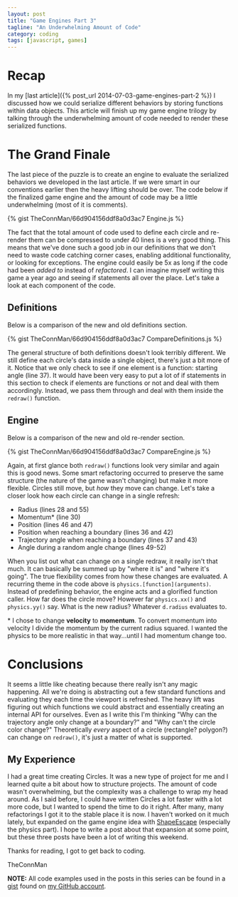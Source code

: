 ```yaml
---
layout: post
title: "Game Engines Part 3"
tagline: "An Underwhelming Amount of Code"
category: coding
tags: [javascript, games]
---
```


# Recap

In my [last article]({% post_url 2014-07-03-game-engines-part-2 %}) I discussed how we could serialize different behaviors by storing functions within data objects. This article will finish up my game engine trilogy by talking through the underwhelming amount of code needed to render these serialized functions.

# The Grand Finale

The last piece of the puzzle is to create an engine to evaluate the serialized behaviors we developed in the last article. If we were smart in our conventions earlier then the heavy lifting should be over. The code below if the finalized game engine and the amount of code may be a little underwhelming (most of it is comments).

{% gist TheConnMan/66d904156ddf8a0d3ac7 Engine.js %}

The fact that the total amount of code used to define each circle and re-render them can be compressed to under 40 lines is a very good thing. This means that we've done such a good job in our definitions that we don't need to waste code catching corner cases, enabling additional functionality, or looking for exceptions. The engine could easily be 5x as long if the code had been *added to* instead of *refactored*. I can imagine myself writing this game a year ago and seeing if statements all over the place. Let's take a look at each component of the code.

## Definitions

Below is a comparison of the new and old definitions section.

{% gist TheConnMan/66d904156ddf8a0d3ac7 CompareDefinitions.js %}

The general structure of both definitions doesn't look terribly different. We still define each circle's data inside a single object, there's just a bit more of it. Notice that we only check to see if one element is a function: starting angle (line 37). It would have been very easy to put a lot of if statements in this section to check if elements are functions or not and deal with them accordingly. Instead, we pass them through and deal with them inside the `redraw()` function.

## Engine

Below is a comparison of the new and old re-render section.

{% gist TheConnMan/66d904156ddf8a0d3ac7 CompareEngine.js %}

Again, at first glance both `redraw()` functions look very similar and again this is good news. Some smart refactoring occurred to preserve the same structure (the nature of the game wasn't changing) but make it more flexible. Circles still move, but *how* they move can change. Let's take a closer look how each circle can change in a single refresh:

- Radius (lines 28 and 55)
- Momentum* (line 30)
- Position (lines 46 and 47)
- Position when reaching a boundary (lines 36 and 42)
- Trajectory angle when reaching a boundary (lines 37 and 43)
- Angle during a random angle change (lines 49-52)

When you list out what can change on a single redraw, it really isn't that much. It can basically be summed up by "where it is" and "where it's going". The true flexibility comes from how these changes are evaluated. A recurring theme in the code above is `physics.[function](arguments)`. Instead of predefining behavior, the engine acts and a glorified function caller. How far does the circle move? However far `physics.xx()` and  `physics.yy()` say. What is the new radius? Whatever `d.radius` evaluates to.

\* I chose to change **velocity** to **momentum**. To convert momentum into velocity I divide the momentum by the current radius squared. I wanted the physics to be more realistic in that way...until I had momentum change too.

# Conclusions

It seems a little like cheating because there really isn't any magic happening. All we're doing is abstracting out a few standard functions and evaluating they each time the viewport is refreshed. The heavy lift was figuring out which functions we could abstract and essentially creating an internal API for ourselves. Even as I write this I'm thinking "Why can the trajectory angle only change at a boundary?" and "Why can't the circle color change?" Theoretically *every* aspect of a circle (rectangle? polygon?) can change on `redraw()`, it's just a matter of what is supported.

## My Experience

I had a great time creating Circles. It was a new type of project for me and I learned quite a bit about how to structure projects. The amount of code wasn't overwhelming, but the complexity was a challenge to wrap my head around. As I said before, I could have written Circles a lot faster with a lot more code, but I wanted to spend the time to do it right. After many, many refactorings I got it to the stable place it is now. I haven't worked on it much lately, but expanded on the game engine idea with [ShapeEscape](/ShapeEscape) (especially the physics part). I hope to write a post about that expansion at some point, but these three posts have been a lot of writing this weekend.

Thanks for reading, I got to get back to coding.

TheConnMan

**NOTE:** All code examples used in the posts in this series can be found in a [gist](https://gist.github.com/TheConnMan/66d904156ddf8a0d3ac7) found on [my GitHub account](https://github.com/TheConnMan).
